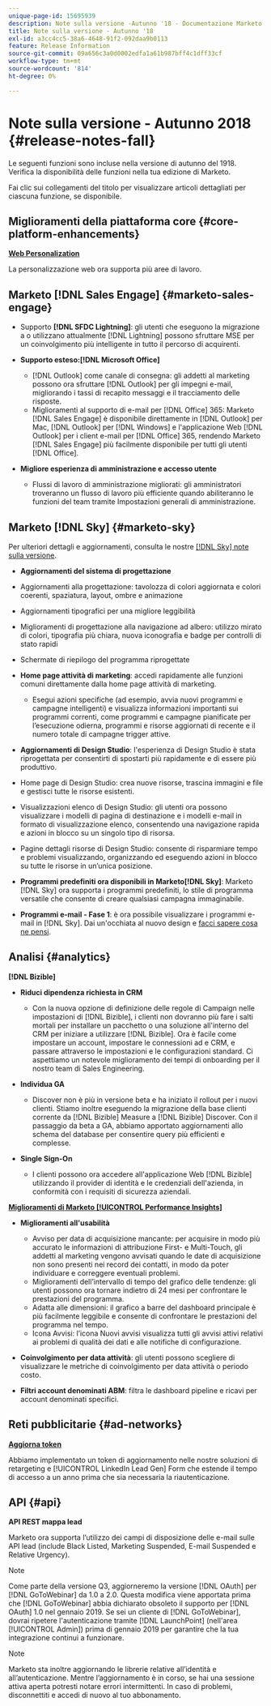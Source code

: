 ```yaml
---
unique-page-id: 15695939
description: Note sulla versione -Autunno '18 - Documentazione Marketo - Documentazione del prodotto
title: Note sulla versione - Autunno '18
exl-id: a3cc4cc5-38a6-4648-91f2-092daa9b0113
feature: Release Information
source-git-commit: 09a656c3a0d0002edfa1a61b987bff4c1dff33cf
workflow-type: tm+mt
source-wordcount: '814'
ht-degree: 0%

---
```


# Note sulla versione - Autunno 2018 {#release-notes-fall}

Le seguenti funzioni sono incluse nella versione di autunno del 1918. Verifica la disponibilità delle funzioni nella tua edizione di Marketo.

Fai clic sui collegamenti del titolo per visualizzare articoli dettagliati per ciascuna funzione, se disponibile.

## Miglioramenti della piattaforma core {#core-platform-enhancements}

**[Web Personalization](/help/marketo/product-docs/web-personalization/getting-started/workspaces-in-web-personalization.md)**

La personalizzazione web ora supporta più aree di lavoro.

## Marketo [!DNL Sales Engage] {#marketo-sales-engage}

* Supporto **[!DNL SFDC Lightning]**: gli utenti che eseguono la migrazione a o utilizzano attualmente [!DNL Lightning] possono sfruttare MSE per un coinvolgimento più intelligente in tutto il percorso di acquirenti.

* **Supporto esteso:[!DNL Microsoft Office]**

   * [!DNL Outlook] come canale di consegna: gli addetti al marketing possono ora sfruttare [!DNL Outlook] per gli impegni e-mail, migliorando i tassi di recapito messaggi e il tracciamento delle risposte.
   * Miglioramenti al supporto di e-mail per [!DNL Office] 365: Marketo [!DNL Sales Engage] è disponibile direttamente in [!DNL Outlook] per Mac, [!DNL Outlook] per [!DNL Windows] e l&#39;applicazione Web [!DNL Outlook] per i client e-mail per [!DNL Office] 365, rendendo Marketo [!DNL Sales Engage] più facilmente disponibile per tutti gli utenti [!DNL Office].

* **Migliore esperienza di amministrazione e accesso utente**

   * Flussi di lavoro di amministrazione migliorati: gli amministratori troveranno un flusso di lavoro più efficiente quando abiliteranno le funzioni del team tramite Impostazioni generali di amministrazione.

## Marketo [!DNL Sky] {#marketo-sky}

Per ulteriori dettagli e aggiornamenti, consulta le nostre [[!DNL Sky] note sulla versione](https://help.marketo.com).

* **Aggiornamenti del sistema di progettazione**

* Aggiornamenti alla progettazione: tavolozza di colori aggiornata e colori coerenti, spaziatura, layout, ombre e animazione
* Aggiornamenti tipografici per una migliore leggibilità
* Miglioramenti di progettazione alla navigazione ad albero: utilizzo mirato di colori, tipografia più chiara, nuova iconografia e badge per controlli di stato rapidi
* Schermate di riepilogo del programma riprogettate

* **Home page attività di marketing**: accedi rapidamente alle funzioni comuni direttamente dalla home page attività di marketing.

   * Esegui azioni specifiche (ad esempio, avvia nuovi programmi e campagne intelligenti) e visualizza informazioni importanti sui programmi correnti, come programmi e campagne pianificate per l’esecuzione odierna, programmi e risorse aggiornati di recente e il numero totale di campagne trigger attive.

* **Aggiornamenti di Design Studio**: l&#39;esperienza di Design Studio è stata riprogettata per consentirti di spostarti più rapidamente e di essere più produttivo.
* Home page di Design Studio: crea nuove risorse, trascina immagini e file e gestisci tutte le risorse esistenti.
* Visualizzazioni elenco di Design Studio: gli utenti ora possono visualizzare i modelli di pagina di destinazione e i modelli e-mail in formato di visualizzazione elenco, consentendo una navigazione rapida e azioni in blocco su un singolo tipo di risorsa.
* Pagine dettagli risorse di Design Studio: consente di risparmiare tempo e problemi visualizzando, organizzando ed eseguendo azioni in blocco su tutte le risorse in un’unica posizione.
* **Programmi predefiniti ora disponibili in Marketo[!DNL Sky]**: Marketo [!DNL Sky] ora supporta i programmi predefiniti, lo stile di programma versatile che consente di creare qualsiasi campagna immaginabile.
* **Programmi e-mail - Fase 1**: è ora possibile visualizzare i programmi e-mail in [!DNL Sky]. Dai un&#39;occhiata al nuovo design e [facci sapere cosa ne pensi](https://go.marketo.com/NextGenUX---USA---Apr-2018-fcp_Landing-Page-Feedback.html).

## Analisi {#analytics}

**[!DNL Bizible]**

* **Riduci dipendenza richiesta in CRM**

   * Con la nuova opzione di definizione delle regole di Campaign nelle impostazioni di [!DNL Bizible], i clienti non dovranno più fare i salti mortali per installare un pacchetto o una soluzione all&#39;interno del CRM per iniziare a utilizzare [!DNL Bizible]. Ora è facile come impostare un account, impostare le connessioni ad e CRM, e passare attraverso le impostazioni e le configurazioni standard. Ci aspettiamo un notevole miglioramento dei tempi di onboarding per il nostro team di Sales Engineering.

* **Individua GA**

   * Discover non è più in versione beta e ha iniziato il rollout per i nuovi clienti. Stiamo inoltre eseguendo la migrazione della base clienti corrente da [!DNL Bizible] Measure a [!DNL Bizible] Discover. Con il passaggio da beta a GA, abbiamo apportato aggiornamenti allo schema del database per consentire query più efficienti e complesse.

* **Single Sign-On**

   * I clienti possono ora accedere all&#39;applicazione Web [!DNL Bizible] utilizzando il provider di identità e le credenziali dell&#39;azienda, in conformità con i requisiti di sicurezza aziendali.

**[Miglioramenti di Marketo [!UICONTROL Performance Insights]](/help/marketo/product-docs/reporting/performance-insights/performance-insights-overview.md)**

* **Miglioramenti all&#39;usabilità**

   * Avviso per data di acquisizione mancante: per acquisire in modo più accurato le informazioni di attribuzione First- e Multi-Touch, gli addetti al marketing vengono avvisati quando le date di acquisizione non sono presenti nei record dei contatti, in modo da poter individuare e correggere eventuali problemi.
   * Miglioramenti dell’intervallo di tempo del grafico delle tendenze: gli utenti possono ora tornare indietro di 24 mesi per confrontare le prestazioni del programma.
   * Adatta alle dimensioni: il grafico a barre del dashboard principale è più facilmente leggibile e consente di confrontare le prestazioni del programma nel tempo.
   * Icona Avvisi: l’icona Nuovi avvisi visualizza tutti gli avvisi attivi relativi ai problemi di qualità dei dati e alle notifiche di configurazione.

* **Coinvolgimento per data attività**: gli utenti possono scegliere di visualizzare le metriche di coinvolgimento per data attività o periodo costo.
* **Filtri account denominati ABM**: filtra le dashboard pipeline e ricavi per account denominati specifici.

## Reti pubblicitarie {#ad-networks}

**[Aggiorna token](/help/marketo/product-docs/demand-generation/social/social-functions/set-up-linkedin-lead-gen-forms.md)**

Abbiamo implementato un token di aggiornamento nelle nostre soluzioni di retargeting e [!UICONTROL LinkedIn Lead Gen] Form che estende il tempo di accesso a un anno prima che sia necessaria la riautenticazione.

## API {#api}

**API REST mappa lead**

Marketo ora supporta l’utilizzo dei campi di disposizione delle e-mail sulle API lead (include Black Listed, Marketing Suspended, E-mail Suspended e Relative Urgency).

>[!NOTE]
>
>Come parte della versione Q3, aggiorneremo la versione [!DNL OAuth] per [!DNL GoToWebinar] da 1.0 a 2.0. Questa modifica viene apportata prima che [!DNL GoToWebinar] abbia dichiarato obsoleto il supporto per [!DNL OAuth] 1.0 nel gennaio 2019. Se sei un cliente di [!DNL GoToWebinar], dovrai ripetere l&#39;autenticazione tramite [!DNL LaunchPoint] (nell&#39;area [!UICONTROL Admin]) prima di gennaio 2019 per garantire che la tua integrazione continui a funzionare.

>[!NOTE]
>
>Marketo sta inoltre aggiornando le librerie relative all’identità e all’autenticazione. Mentre l’aggiornamento è in corso, se hai una sessione attiva aperta potresti notare errori intermittenti. In caso di problemi, disconnettiti e accedi di nuovo al tuo abbonamento.
